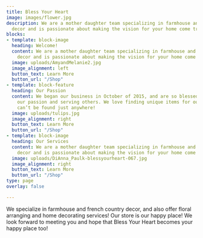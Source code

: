 ```yaml
---
title: Bless Your Heart
image: images/flower.jpg
description: We are a mother daughter team specializing in farmhouse and french country
  decor and is passionate about making the vision for your home come true!
blocks:
- template: block-image
  heading: Welcome!
  content: We are a mother daughter team specializing in farmhouse and french country
    decor and is passionate about making the vision for your home come true!
  image: uploads/AmyandMelanie2.jpg
  image_alignment: left
  button_text: Learn More
  button_url: "/Shop"
- template: block-feature
  heading: Our Passion
  content: We began our business in October of 2015, and are so blessed to be fulfilling
    our passion and serving others. We love finding unique items for our store that
    can’t be found just anywhere!
  image: uploads/tulips.jpg
  image_alignment: right
  button_text: Learn More
  button_url: "/Shop"
- template: block-image
  heading: Our Services
  content: We are a mother daughter team specializing in farmhouse and french country
    decor and is passionate about making the vision for your home come true!
  image: uploads/DiAnna_Paulk-blessyourheart-067.jpg
  image_alignment: right
  button_text: Learn More
  button_url: "/Shop"
type: page
overlay: false

---
```

 We specialize in farmhouse and french country decor, and also offer floral arranging and home decorating services! Our store is our happy place! We look forward to meeting you and hope that Bless Your Heart becomes your happy place too!